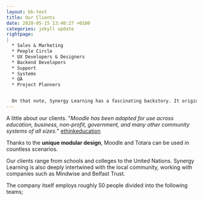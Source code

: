 ```yaml
---
layout: bb-text
title: Our Clients
date: 2020-05-15 13:40:27 +0100
categories: jekyll update
rightpage:
|
  * Sales & Marketing
  * People Circle
  * UX Developers & Designers
  * Backend Developers
  * Support
  * Systems
  * QA
  * Project Planners


  On that note, Synergy Learning has a fascinating backstory. It originated as an Ulster University startup and was eventually bought over by Roy Kerley (CEO) and Alex Buchner. Rather than receiving funding and letting others buy in, to raise capital in the early days, the team sold hardware.
---
```


A little about our clients.
"*Moodle has been adapted for use across education, business, non-profit, government, and many other community systems of all sizes.*"
[ethinkeducation](https://ethinkeducation.com/uk/what-is-moodle-guide/#whyismoodle")  

Thanks to the **unique modular design**, Moodle and Totara can be used in countless scenarios.  

Our clients range from schools and colleges to the United Nations. Synergy Learning is also deeply intertwined with the local community, working with companies such as Mindwise and Belfast Trust.  

The company itself employs roughly 50 people divided into the following teams;
